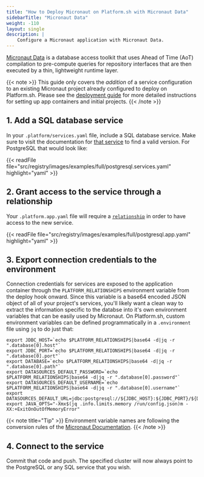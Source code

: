 ```yaml
---
title: "How to Deploy Micronaut on Platform.sh with Micronaut Data"
sidebarTitle: "Micronaut Data"
weight: -110
layout: single
description: |
    Configure a Micronaut application with Micronaut Data.
---
```


[Micronaut Data](https://micronaut-projects.github.io/micronaut-data/latest/guide/) is a database access toolkit that uses Ahead of Time (AoT) compilation to pre-compute queries for repository interfaces that are then executed by a thin, lightweight runtime layer.

{{< note >}}
This guide only covers the *addition* of a service configuration to an existing Micronaut project already configured to deploy on Platform.sh. Please see the [deployment guide](/guides/micronaut/deploy/_index.md) for more detailed instructions for setting up app containers and initial projects. 
{{< /note >}}

## 1. Add a SQL database service

In your `.platform/services.yaml` file, include a SQL database service. Make sure to visit the documentation for [that service](/configuration/services/_index.md) to find a valid version. For PostgreSQL that would look like:

{{< readFile file="src/registry/images/examples/full/postgresql.services.yaml" highlight="yaml" >}}

## 2. Grant access to the service through a relationship

Your `.platform.app.yaml` file will require a [`relationship`](/configuration/app/relationships.md) in order to have access to the new service. 

{{< readFile file="src/registry/images/examples/full/postgresql.app.yaml" highlight="yaml" >}}

## 3. Export connection credentials to the environment

Connection credentials for services are exposed to the application container through the `PLATFORM_RELATIONSHIPS` environment variable from the deploy hook onward. Since this variable is a base64 encoded JSON object of all of your project's services, you'll likely want a clean way to extract the information specific to the databse into it's own environment variables that can be easily used by Micronaut. On Platform.sh, custom environment variables can be defined programmatically in a `.environment` file using `jq` to do just that:

```text
export JDBC_HOST=`echo $PLATFORM_RELATIONSHIPS|base64 -d|jq -r ".database[0].host"`
export JDBC_PORT=`echo $PLATFORM_RELATIONSHIPS|base64 -d|jq -r ".database[0].port"`
export DATABASE=`echo $PLATFORM_RELATIONSHIPS|base64 -d|jq -r ".database[0].path"`
export DATASOURCES_DEFAULT_PASSWORD=`echo $PLATFORM_RELATIONSHIPS|base64 -d|jq -r ".database[0].password"`
export DATASOURCES_DEFAULT_USERNAME=`echo $PLATFORM_RELATIONSHIPS|base64 -d|jq -r ".database[0].username"`
export DATASOURCES_DEFAULT_URL=jdbc:postgresql://${JDBC_HOST}:${JDBC_PORT}/${DATABASE}
export JAVA_OPTS="-Xmx$(jq .info.limits.memory /run/config.json)m -XX:+ExitOnOutOfMemoryError"
```

{{< note title="Tip" >}}
Environment variable names are following the conversion rules of the [Micronaut Documentation](https://docs.micronaut.io/latest/guide/index.html).
{{< /note >}}

## 4. Connect to the service

Commit that code and push. The specified cluster will now always point to the PostgreSQL or any SQL service that you wish.
